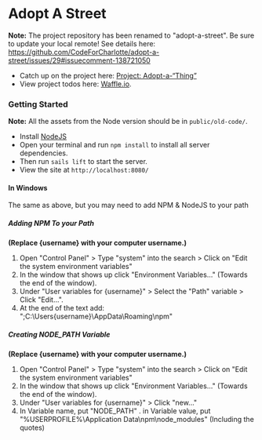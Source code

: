 # Adopt A Street

**Note:** The project repository has been renamed to "adopt-a-street". Be sure to update your local remote! See details here: https://github.com/CodeForCharlotte/adopt-a-street/issues/29#issuecomment-138721050

- Catch up on the project here: [Project: Adopt-a-“Thing”](http://forum.codeforcharlotte.org/t/project-adopt-a-thing/212)
- View project todos here: [Waffle.io](https://waffle.io/codeforcharlotte/adopt-a-street).

### Getting Started

**Note:** All the assets from the Node version should be in `public/old-code/`.

- Install [NodeJS](https://nodejs.org/en/)
- Open your terminal and run `npm install` to install all server dependencies.
- Then run `sails lift` to start the server.
- View the site at `http://localhost:8080/`

#### In Windows

The same as above, but you may need to add NPM & NodeJS to your path

##### Adding NPM To your Path
**(Replace {username} with your computer username.)**
 1. Open "Control Panel" > Type "system" into the search > Click on "Edit the system environment variables"
 2. In the window that shows up click "Environment Variables..." (Towards the end of the window).
 3. Under "User variables for {username}" > Select the "Path" variable > Click "Edit...".
 4. At the end of the text add: ";C:\Users\{username}\AppData\Roaming\npm"

##### Creating NODE_PATH Variable
**(Replace {username} with your computer username.)**
 1. Open "Control Panel" > Type "system" into the search > Click on "Edit the system environment variables"
 2. In the window that shows up click "Environment Variables..." (Towards the end of the window).
 3. Under "User variables for {username}" > Click "new..."
 4. In Variable name, put "NODE_PATH" . in Variable value, put "%USERPROFILE%\Application Data\npm\node_modules" (Including the quotes)
